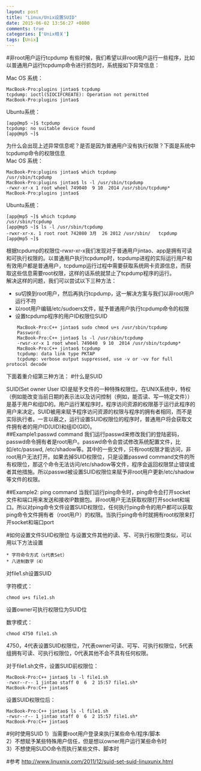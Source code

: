 ```yaml
---
layout: post
title: "Linux/Unix设置SUID"
date: 2015-06-02 13:56:27 +0800
comments: true
categories: ['Unix相关']
tags: [Unix]
---
```

#非root用户运行tcpdump
有些时候，我们希望以非root用户运行一些程序，比如以普通用户运行tcpdump命令进行抓包时，系统报如下异常信息：

Mac OS 系统：  

	MacBook-Pro:plugins jintao$ tcpdump
	tcpdump: ioctl(SIOCIFCREATE): Operation not permitted
	MacBook-Pro:plugins jintao$

Ubuntu系统： 
 
	[app@mp5 ~]$ tcpdump
	tcpdump: no suitable device found
	[app@mp5 ~]$

为什么会出现上述异常信息呢？是否是因为普通用户没有执行权限？下面是系统中tcpdump命令的权限信息  
Mac OS 系统：
	
	MacBook-Pro:plugins jintao$ which tcpdump
	/usr/sbin/tcpdump
	MacBook-Pro:plugins jintao$ ls -l /usr/sbin/tcpdump
	-rwxr-xr-x 1 root wheel 749040  9 10  2014 /usr/sbin/tcpdump*
	MacBook-Pro:plugins jintao$
	
Ubuntu系统：
	
	[app@mp5 ~]$ which tcpdump
	/usr/sbin/tcpdump
	[app@mp5 ~]$ ls -l /usr/sbin/tcpdump
	-rwxr-xr-x. 1 root root 742080 3月  26 2012 /usr/sbin/	tcpdump
	[app@mp5 ~]$
	
根据tcpdump的权限位-rwxr-xr-x我们发现对于普通用户jintao、app是拥有可读和可执行权限的。以普通用户执行tcpdump时，tcpdump进程的实际运行用户和有效用户都是普通用户，tcpdump运行过程中需要获取系统网卡资源信息，而获取这些信息需要root权限，这样的话系统就禁止了tcpdump程序的运行。  
解决这样的问题，我们可以尝试以下三种方法： 

  <!-- more -->
 

* su切换到root用户，然后再执行tcpdump，这一解决方案与我们以非root用户运行不符
* 以root用户编辑/etc/sudoers文件，赋予普通用户执行tcpdump命令的权限
* 设置tcpdump程序的用户ID权限位SUID    

```
	MacBook-Pro:C++ jintao$ sudo chmod u+s /usr/sbin/tcpdump
	Password:
	MacBook-Pro:C++ jintao$ ls -l /usr/sbin/tcpdump
	-rwsr-xr-x 1 root wheel 749040  9 10  2014 /usr/sbin/tcpdump*
	MacBook-Pro:C++ jintao$ tcpdump
	tcpdump: data link type PKTAP
	tcpdump: verbose output suppressed, use -v or -vv for full protocol decode
```
下面着重介绍第三种方法：
#什么是SUID

SUID(Set owner User ID)是赋予文件的一种特殊权限位。在UNIX系统中，特权（例如能改变当前日期的表示法以及访问控制（例如，能否读、写一特定文件））是基于用户和组ID的。用户运行某程序时，程序访问资源的权限基于运行此程序的用户来决定。SUID被用来赋予程序访问资源的权限与程序的拥有者相同，而不是实际执行者。一言以蔽之，运行设置SUID权限位的程序时，普通用户将会获取文件拥有者的用户ID(UID)和组ID(GID)。  
##Example1:passwd command
我们运行passwd来修改我们的登陆密码，passwd命令拥有者是root用户。passwd命令会尝试修改系统配置文件，比如/etc/passwd, /etc/shadow等。其中的一些文件，只有root权限才能访问，非root用户无法打开。如果去掉SUID权限位，只是设置passwd command文件的所有权限位，那这个命令无法访问/etc/shadow等文件，程序会返回权限禁止错误或者其他措施。所以passwd被设置SUID权限位来赋予非root用户更新/etc/shadow等文件的权限。  

##Example2: ping command
当我们运行ping命令时，ping命令会打开socket文件和端口用来发送和接收IP数据包。非root用户无法获取权限打开socket和端口。所以对ping命令文件设置SUID权限位，任何执行ping命令的用户都可以获取ping命令文件拥有者（root用户）的权限。当执行ping命令时就拥有root权限来打开socket和端口port  

#如何设置文件SUID权限位
与设置文件其他的读、写、可执行权限位类似，可以用以下方法设置  
	
	* 字符命令方式（s代表Set）
	* 八进制数字（4）
	
对file1.sh设置SUID  

字符模式：
	
	chmod u+s file1.sh

设置owner可执行权限位为SUID位

数字模式：  
	
	chmod 4750 file1.sh
	
4750，4代表设置SUID权限位，7代表owner可读、可写、可执行权限位，5代表组拥有可读、可执行权限位，0代表其他不会不具有任何权限。

对于file1.sh文件，设置SUID前权限位：

	MacBook-Pro:C++ jintao$ ls -l file1.sh
	-rwxr--r-- 1 jintao staff 0  6  2 15:57 file1.sh*
	MacBook-Pro:C++ jintao$
	
设置SUID权限位后：
	
	MacBook-Pro:C++ jintao$ ls -l file1.sh
	-rwsr--r-- 1 jintao staff 0  6  2 15:57 file1.sh*
	MacBook-Pro:C++ jintao$

#何时使用SUID
1）当需要root用户登录来执行某些命令/程序/脚本  
2）不想赋予某些特殊用户信任，但是想以owner用户运行某些命令时  
3）不想使用SUDO命令而执行某些文件、脚本时  

#参考
http://www.linuxnix.com/2011/12/suid-set-suid-linuxunix.html




